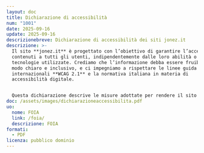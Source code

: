 ```yaml
---
layout: doc
title: Dichiarazione di accessibilità
num: "1001"
date: 2025-09-16
update: 2025-09-16
descrizionebreve: Dichiarazione di accessibilità dei siti jonez.it
descrizione: >-
  Il sito **jonez.it** è progettato con l’obiettivo di garantire l’accesso ai
  contenuti a tutti gli utenti, indipendentemente dalle loro abilità o
  tecnologie utilizzate. Crediamo che l’informazione debba essere fruibile in
  modo chiaro e inclusivo, e ci impegniamo a rispettare le linee guida
  internazionali **WCAG 2.1** e la normativa italiana in materia di
  accessibilità digitale.


  Questa dichiarazione descrive le misure adottate per rendere il sito accessibile, le eventuali limitazioni ancora presenti e le modalità tramite le quali gli utenti possono richiedere supporto o fornire feedback
doc: /assets/images/dichiarazioneaccessibilita.pdf
uo:
  nome: FOIA
  link: /foia/
  descrizione: FOIA
formati:
  - PDF
licenza: pubblico dominio
---
```

